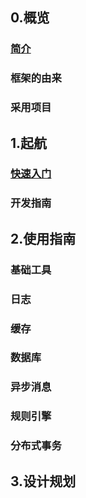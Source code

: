 ## 0.概览

### [简介](Home)

### 框架的由来

### 采用项目

## 1.起航

### [快速入门](起航)

### 开发指南

## 2.使用指南

### 基础工具

### 日志

### 缓存

### 数据库

### 异步消息

### 规则引擎

### 分布式事务

## 3.设计规划
